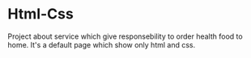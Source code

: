 # Html-Css
Project about service which give responsebility to order health food to home. It's a default page which show only html and css.
